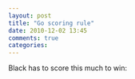 ```yaml
---
layout: post
title: "Go scoring rule"
date: 2010-12-02 13:45
comments: true
categories: 
---
```


Black has to score this much to win:

